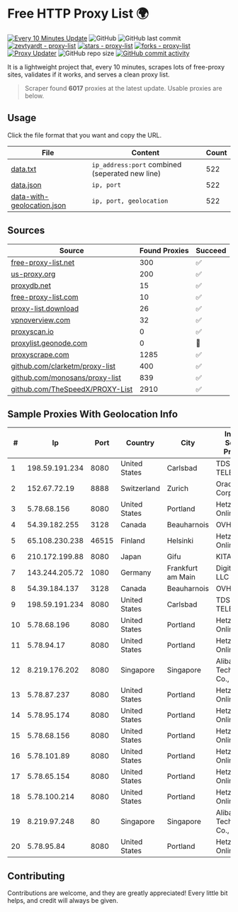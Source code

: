 
# Free HTTP Proxy List 🌍

[![Every 10 Minutes Update](https://github.com/mertguvencli/http-proxy-list/actions/workflows/main.yml/badge.svg?branch=main)](https://github.com/mertguvencli/http-proxy-list/actions/workflows/main.yml)
![GitHub](https://img.shields.io/github/license/mertguvencli/http-proxy-list)
![GitHub last commit](https://img.shields.io/github/last-commit/mertguvencli/http-proxy-list)
[![zevtyardt - proxy-list](https://img.shields.io/static/v1?label=zevtyardt&message=proxy-list&color=blue&logo=github)](https://github.com/zevtyardt/proxy-list "Go to GitHub repo")
[![stars - proxy-list](https://img.shields.io/github/stars/zevtyardt/proxy-list?style=social)](https://github.com/zevtyardt/proxy-list)
[![forks - proxy-list](https://img.shields.io/github/forks/zevtyardt/proxy-list?style=social)](https://github.com/zevtyardt/proxy-list)
[![Proxy Updater](https://github.com/zevtyardt/proxy-list/workflows/Proxy%20Updater/badge.svg)](https://github.com/zevtyardt/proxy-list/actions?query=workflow:"Proxy+Updater")
![GitHub repo size](https://img.shields.io/github/repo-size/zevtyardt/proxy-list)
[![GitHub commit activity](https://img.shields.io/github/commit-activity/m/zevtyardt/proxy-list?logo=commits)](https://github.com/zevtyardt/proxy-list/commits/main)

It is a lightweight project that, every 10 minutes, scrapes lots of free-proxy sites, validates if it works, and serves a clean proxy list.

> Scraper found **6017** proxies at the latest update. Usable proxies are below.

## Usage

Click the file format that you want and copy the URL.

|File|Content|Count|
|----|-------|-----|
|[data.txt](https://raw.githubusercontent.com/mertguvencli/http-proxy-list/main/proxy-list/data.txt)|`ip_address:port` combined (seperated new line)|522|
|[data.json](https://raw.githubusercontent.com/mertguvencli/http-proxy-list/main/proxy-list/data.json)|`ip, port`|522|
|[data-with-geolocation.json](https://raw.githubusercontent.com/mertguvencli/http-proxy-list/main/proxy-list/data-with-geolocation.json)|`ip, port, geolocation`|522|

## Sources

|Source|Found Proxies|Succeed|
|------|-------------|-------|
|[free-proxy-list.net](https://free-proxy-list.net)|300|✅|
|[us-proxy.org](https://www.us-proxy.org)|200|✅|
|[proxydb.net](http://proxydb.net)|15|✅|
|[free-proxy-list.com](https://free-proxy-list.com/?page=&port=&type%5B%5D=http&type%5B%5D=https&up_time=0&search=Search)|10|✅|
|[proxy-list.download](https://www.proxy-list.download/HTTP)|26|✅|
|[vpnoverview.com](https://vpnoverview.com/privacy/anonymous-browsing/free-proxy-servers)|32|✅|
|[proxyscan.io](https://www.proxyscan.io)|0|✅|
|[proxylist.geonode.com](https://proxylist.geonode.com/api/proxy-list?limit=300&page=1&sort_by=lastChecked&sort_type=desc&protocols=http,https)|0|🚫|
|[proxyscrape.com](https://api.proxyscrape.com/v2/?request=displayproxies&protocol=http&timeout=10000&country=all&ssl=all&anonymity=all)|1285|✅|
|[github.com/clarketm/proxy-list](https://raw.githubusercontent.com/clarketm/proxy-list/master/proxy-list-raw.txt)|400|✅|
|[github.com/monosans/proxy-list](https://raw.githubusercontent.com/monosans/proxy-list/main/proxies/http.txt)|839|✅|
|[github.com/TheSpeedX/PROXY-List](https://raw.githubusercontent.com/TheSpeedX/PROXY-List/master/http.txt)|2910|✅|


## Sample Proxies With Geolocation Info

|#|Ip|Port|Country|City|Internet Service Provider|
|-|--|----|-------|----|-------------------------|
|1|198.59.191.234|8080|United States|Carlsbad|TDS TELECOM|
|2|152.67.72.19|8888|Switzerland|Zurich|Oracle Corporation|
|3|5.78.68.156|8080|United States|Portland|Hetzner Online GmbH|
|4|54.39.182.255|3128|Canada|Beauharnois|OVH SAS|
|5|65.108.230.238|46515|Finland|Helsinki|Hetzner Online GmbH|
|6|210.172.199.88|8080|Japan|Gifu|KITAGATA|
|7|143.244.205.72|1080|Germany|Frankfurt am Main|DigitalOcean, LLC|
|8|54.39.184.137|3128|Canada|Beauharnois|OVH SAS|
|9|198.59.191.234|8080|United States|Carlsbad|TDS TELECOM|
|10|5.78.68.196|8080|United States|Portland|Hetzner Online GmbH|
|11|5.78.94.17|8080|United States|Portland|Hetzner Online GmbH|
|12|8.219.176.202|8080|Singapore|Singapore|Alibaba (US) Technology Co., Ltd.|
|13|5.78.87.237|8080|United States|Portland|Hetzner Online GmbH|
|14|5.78.95.174|8080|United States|Portland|Hetzner Online GmbH|
|15|5.78.68.156|8080|United States|Portland|Hetzner Online GmbH|
|16|5.78.101.89|8080|United States|Portland|Hetzner Online GmbH|
|17|5.78.65.154|8080|United States|Portland|Hetzner Online GmbH|
|18|5.78.100.214|8080|United States|Portland|Hetzner Online GmbH|
|19|8.219.97.248|80|Singapore|Singapore|Alibaba (US) Technology Co., Ltd.|
|20|5.78.95.84|8080|United States|Portland|Hetzner Online GmbH|



## Contributing

Contributions are welcome, and they are greatly appreciated! Every
little bit helps, and credit will always be given.

